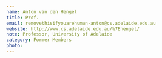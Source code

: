 ```yaml
---
name: Anton van den Hengel
title: Prof.
email: removethisifyouarehuman-anton@cs.adelaide.edu.au
website: http://www.cs.adelaide.edu.au/%7Ehengel/
note: Professor, University of Adelaide
category: Former Members
photo: 
---
```


